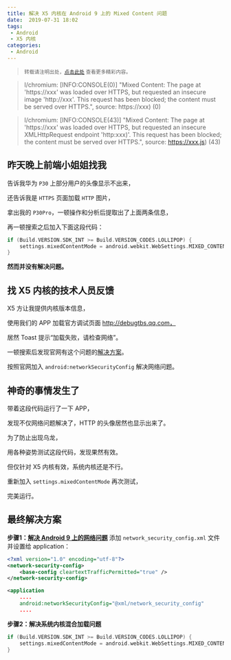 ```yaml
---
title: 解决 X5 内核在 Android 9 上的 Mixed Content 问题
date:  2019-07-31 18:02
tags:
 - Android
 - X5 内核
categories:
 - Android
---
```


> <small>转载请注明出处，[点击此处](https://shichaohui.github.io/) 查看更多精彩内容。</small>

> I/chromium: [INFO:CONSOLE(0)] "Mixed Content: The page at 'https://xxx' was loaded over HTTPS, but requested an insecure image 'http://xxx'. This request has been blocked; the content must be served over HTTPS.", source: https://xxx) (0)

> I/chromium: [INFO:CONSOLE(43)] "Mixed Content: The page at 'https://xxx' was loaded over HTTPS, but requested an insecure XMLHttpRequest endpoint 'http:xxx)'. This request has been blocked; the content must be served over HTTPS.", source: https://xxx.js) (43)

## 昨天晚上前端小姐姐找我

告诉我华为 `P30` 上部分用户的头像显示不出来，

还告诉我是 `HTTPS` 页面加载 `HTTP` 图片，

拿出我的 `P30Pro`，一顿操作和分析后提取出了上面两条信息，

再一顿搜索之后加入下面这段代码：

```kotlin
if (Build.VERSION.SDK_INT >= Build.VERSION_CODES.LOLLIPOP) {
    settings.mixedContentMode = android.webkit.WebSettings.MIXED_CONTENT_COMPATIBILITY_MODE
}
```

**然而并没有解决问题。**

## 找 X5 内核的技术人员反馈

X5 方让我提供内核版本信息，

使用我们的 APP 加载官方调试页面 http://debugtbs.qq.com，

居然 Toast 提示“加载失败，请检查网络”。

一顿搜索后发现官网有这个问题的[解决方案]([https://x5.tencent.com/tbs/technical.html#/detail/sdk/1/b1b4cd06-f71e-47ab-b15f-f92fa9fe81da](https://x5.tencent.com/tbs/technical.html#/detail/sdk/1/b1b4cd06-f71e-47ab-b15f-f92fa9fe81da)
)。

按照官网加入 `android:networkSecurityConfig` 解决网络问题。

## 神奇的事情发生了

带着这段代码运行了一下 APP，

发现不仅网络问题解决了，HTTP 的头像居然也显示出来了。

为了防止出现乌龙，

用各种姿势测试这段代码，发现果然有效。

但仅针对 X5 内核有效，系统内核还是不行。

重新加入 `settings.mixedContentMode` 再次测试，

完美运行。

## 最终解决方案

**步骤1：[解决 Android 9 上的网络问题](https://x5.tencent.com/tbs/technical.html#/detail/sdk/1/b1b4cd06-f71e-47ab-b15f-f92fa9fe81da)**
添加 `network_security_config.xml` 文件并设置给 application：

```xml
<?xml version="1.0" encoding="utf-8"?>
<network-security-config>
    <base-config cleartextTrafficPermitted="true" />
</network-security-config>
```

```xml
<application
    ....
    android:networkSecurityConfig="@xml/network_security_config"
    ....
```

**步骤2：解决系统内核混合加载问题**

```kotlin
if (Build.VERSION.SDK_INT >= Build.VERSION_CODES.LOLLIPOP) {
    settings.mixedContentMode = android.webkit.WebSettings.MIXED_CONTENT_COMPATIBILITY_MODE
}
```